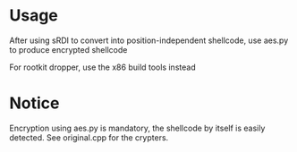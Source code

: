 # Usage
After using sRDI to convert into position-independent shellcode, use aes.py to produce encrypted shellcode

For rootkit dropper, use the x86 build tools instead

# Notice

Encryption using aes.py is mandatory, the shellcode by itself is easily detected. See original.cpp for the crypters.

